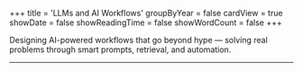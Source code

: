 +++
title = 'LLMs and AI Workflows'
groupByYear = false
cardView = true
showDate = false
showReadingTime = false
showWordCount = false
+++

Designing AI-powered workflows that go beyond hype — solving real problems through smart prompts, retrieval, and automation.

---
